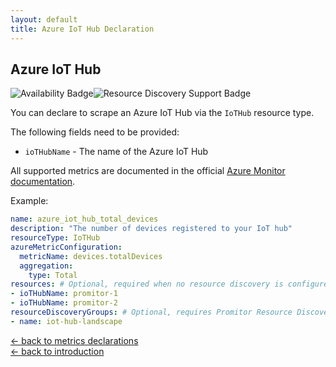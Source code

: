 ```yaml
---
layout: default
title: Azure IoT Hub Declaration
---
```


## Azure IoT Hub

![Availability Badge](https://img.shields.io/badge/Available%20Starting-v1.6-green.svg)![Resource Discovery Support Badge](https://img.shields.io/badge/Support%20for%20Resource%20Discovery-Yes-green.svg)

You can declare to scrape an Azure IoT Hub via the `IoTHub` resource type.

The following fields need to be provided:

- `ioTHubName` - The name of the Azure IoT Hub

All supported metrics are documented in the official [Azure Monitor documentation](https://docs.microsoft.com/en-us/azure/azure-monitor/platform/metrics-supported#microsoftdevicesiothubs).

Example:

```yaml
name: azure_iot_hub_total_devices
description: "The number of devices registered to your IoT hub"
resourceType: IoTHub
azureMetricConfiguration:
  metricName: devices.totalDevices
  aggregation:
    type: Total
resources: # Optional, required when no resource discovery is configured
- ioTHubName: promitor-1
- ioTHubName: promitor-2
resourceDiscoveryGroups: # Optional, requires Promitor Resource Discovery agent (https://promitor.io/concepts/how-it-works#using-resource-discovery)
- name: iot-hub-landscape
```

<!-- markdownlint-disable MD033 -->
[&larr; back to metrics declarations](/configuration/v2.x/metrics)<br />
[&larr; back to introduction](/)
<!-- markdownlint-enable -->
